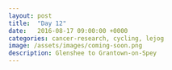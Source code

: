 ```yaml
---
layout: post
title:  "Day 12"
date:   2016-08-17 09:00:00 +0000
categories: cancer-research, cycling, lejog
image: /assets/images/coming-soon.png
description: Glenshee to Grantown-on-Spey
---
```

